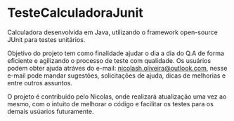# TesteCalculadoraJunit

Calculadora desenvolvida em Java, utilizando o framework open-source JUnit para testes unitários.<br>

Objetivo do projeto tem como finalidade ajudar o dia a dia do Q.A de forma eficiente e agilizando o processo de teste com qualidade. Os usuários podem obter ajuda atráves do e-mail: nicolash.oliveira@outlook.com, nesse e-mail pode mandar sugestões, solicitações de ajuda, dicas de melhorias e entre outros assuntos.

O projeto é contribuido pelo Nicolas, onde realizará atualização uma vez ao mesmo, com o intuito de melhorar o código e facilitar os testes para os demais usúarios futuramente.

